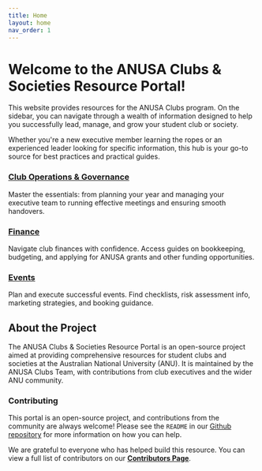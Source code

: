 ```yaml
---
title: Home
layout: home
nav_order: 1
---
```


# Welcome to the ANUSA Clubs & Societies Resource Portal!

This website provides resources for the ANUSA Clubs program. On the sidebar, you can navigate through a wealth of information designed to help you successfully lead, manage, and grow your student club or society.

Whether you're a new executive member learning the ropes or an experienced leader looking for specific information, this hub is your go-to source for best practices and practical guides.

<div class="home-grid">
  <div class="grid-item">
    <h3><a href="{{ '/docs/club-ops-governance/' | relative_url }}">Club Operations & Governance</a></h3>
    <p>Master the essentials: from planning your year and managing your executive team to running effective meetings and ensuring smooth handovers.</p>
  </div>
  <div class="grid-item">
    <h3><a href="{{ '/docs/finance/' | relative_url }}">Finance </a></h3>
    <p>Navigate club finances with confidence. Access guides on bookkeeping, budgeting, and applying for ANUSA grants and other funding opportunities.</p>
  </div>
  <div class="grid-item">
    <h3><a href="{{ '/docs/events/' | relative_url }}">Events</a></h3>
    <p>Plan and execute successful events. Find checklists, risk assessment info, marketing strategies, and booking guidance.</p>
  </div>
</div>

## About the Project
The ANUSA Clubs & Societies Resource Portal is an open-source project aimed at providing comprehensive resources for student clubs and societies at the Australian National University (ANU). It is maintained by the ANUSA Clubs Team, with contributions from club executives and the wider ANU community.

### Contributing
This portal is an open-source project, and contributions from the community are always welcome! Please see the `README` in our [Github repository](https://github.com/anusaclubs/anusaclubs.github.io) for more information on how you can help.

We are grateful to everyone who has helped build this resource. You can view a full list of contributors on our **[Contributors Page](./docs/contributors.html)**.